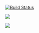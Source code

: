 [![Build Status](https://travis-ci.com/boldodod/API-endpoints.svg?branch=master)](https://travis-ci.com/boldodod/API-endpoints)


![](https://img.shields.io/travis/:user/:repo.svg)


![](https://img.shields.io/travis/com/:user/:repo.svg)


